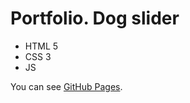 # Portfolio. Dog slider
- HTML 5
- CSS 3
- JS

You can see [GitHub Pages](https://victorlivovich.github.io/Portfolio-Slider-Dog/).
